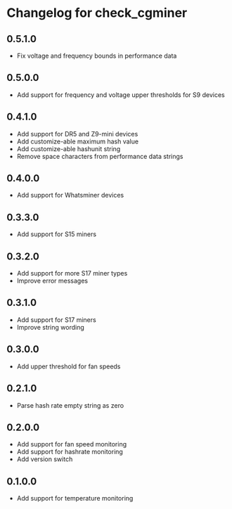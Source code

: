 # Changelog for check_cgminer

## 0.5.1.0

- Fix voltage and frequency bounds in performance data

## 0.5.0.0

- Add support for frequency and voltage upper thresholds for S9 devices

## 0.4.1.0

- Add support for DR5 and Z9-mini devices
- Add customize-able maximum hash value
- Add customize-able hashunit string
- Remove space characters from performance data strings

## 0.4.0.0

- Add support for Whatsminer devices

## 0.3.3.0

- Add support for S15 miners

## 0.3.2.0

- Add support for more S17 miner types
- Improve error messages

## 0.3.1.0

- Add support for S17 miners
- Improve string wording

## 0.3.0.0

- Add upper threshold for fan speeds

## 0.2.1.0

- Parse hash rate empty string as zero

## 0.2.0.0

- Add support for fan speed monitoring
- Add support for hashrate monitoring
- Add version switch

## 0.1.0.0

- Add support for temperature monitoring
